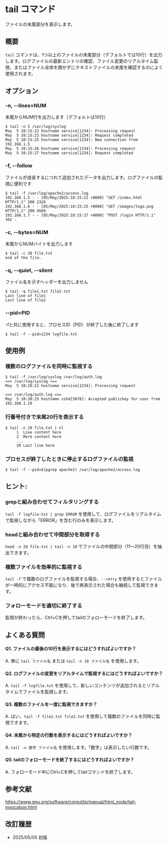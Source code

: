# tail コマンド

ファイルの末尾部分を表示します。

## 概要

`tail` コマンドは、1つ以上のファイルの末尾部分（デフォルトでは10行）を出力します。ログファイルの最新エントリの確認、ファイル変更のリアルタイム監視、またはファイル全体を開かずにテキストファイルの末尾を確認するのによく使用されます。

## オプション

### **-n, --lines=NUM**

末尾からNUM行を出力します（デフォルトは10行）

```console
$ tail -n 5 /var/log/syslog
May  5 10:15:22 hostname service[1234]: Processing request
May  5 10:15:23 hostname service[1234]: Request completed
May  5 10:15:25 hostname service[1234]: New connection from 192.168.1.5
May  5 10:15:26 hostname service[1234]: Processing request
May  5 10:15:27 hostname service[1234]: Request completed
```

### **-f, --follow**

ファイルが成長するにつれて追加されたデータを出力します。ログファイルの監視に便利です

```console
$ tail -f /var/log/apache2/access.log
192.168.1.5 - - [05/May/2025:10:15:22 +0000] "GET /index.html HTTP/1.1" 200 2326
192.168.1.6 - - [05/May/2025:10:15:25 +0000] "GET /images/logo.png HTTP/1.1" 200 4589
192.168.1.7 - - [05/May/2025:10:15:27 +0000] "POST /login HTTP/1.1" 302 -
```

### **-c, --bytes=NUM**

末尾からNUMバイトを出力します

```console
$ tail -c 20 file.txt
end of the file.
```

### **-q, --quiet, --silent**

ファイル名を示すヘッダーを出力しません

```console
$ tail -q file1.txt file2.txt
Last line of file1
Last line of file2
```

### **--pid=PID**

-fと共に使用すると、プロセスID（PID）が終了した後に終了します

```console
$ tail -f --pid=1234 logfile.txt
```

## 使用例

### 複数のログファイルを同時に監視する

```console
$ tail -f /var/log/syslog /var/log/auth.log
==> /var/log/syslog <==
May  5 10:20:22 hostname service[1234]: Processing request

==> /var/log/auth.log <==
May  5 10:20:25 hostname sshd[5678]: Accepted publickey for user from 192.168.1.10
```

### 行番号付きで末尾20行を表示する

```console
$ tail -n 20 file.txt | nl
     1  Line content here
     2  More content here
     ...
     20 Last line here
```

### プロセスが終了したときに停止するログファイルの監視

```console
$ tail -f --pid=$(pgrep apache2) /var/log/apache2/access.log
```

## ヒント:

### grepと組み合わせてフィルタリングする

`tail -f logfile.txt | grep ERROR` を使用して、ログファイルをリアルタイムで監視しながら「ERROR」を含む行のみを表示します。

### headと組み合わせて中間部分を取得する

`head -n 20 file.txt | tail -n 10` でファイルの中間部分（11〜20行目）を抽出できます。

### 複数ファイルを効率的に監視する

`tail -f` で複数のログファイルを監視する場合、`--retry` を使用するとファイルが一時的にアクセス不能になり、後で再表示された場合も継続して監視できます。

### フォローモードを適切に終了する

監視が終わったら、Ctrl+Cを押してtailのフォローモードを終了します。

## よくある質問

#### Q1. ファイルの最後の10行を表示するにはどうすればよいですか？
A. 単に `tail ファイル名` または `tail -n 10 ファイル名` を使用します。

#### Q2. ログファイルの変更をリアルタイムで監視するにはどうすればよいですか？
A. `tail -f logfile.txt` を使用して、新しいコンテンツが追加されるとリアルタイムでファイルを監視します。

#### Q3. 複数のファイルを一度に監視できますか？
A. はい、`tail -f file1.txt file2.txt` を使用して複数のファイルを同時に監視できます。

#### Q4. 末尾から特定の行数を表示するにはどうすればよいですか？
A. `tail -n 数字 ファイル名` を使用します。「数字」は表示したい行数です。

#### Q5. tailのフォローモードを終了するにはどうすればよいですか？
A. フォローモード中にCtrl+Cを押してtailコマンドを終了します。

## 参考文献

https://www.gnu.org/software/coreutils/manual/html_node/tail-invocation.html

## 改訂履歴

- 2025/05/05 初版